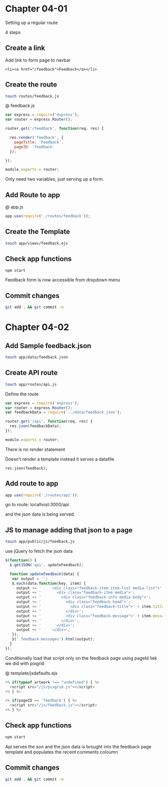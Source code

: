 # Chapter 04-01

Setting up  a regular route

4 steps

## Create a link

Add link to form page to navbar

```ejs
<li><a href="/feedback">Feedback</a></li>
```



## Create the route

```bash
touch routes/feedback.js
```

@ feedback.js

```javascript
var express = require('express');
var router = express.Router();

router.get('/feedback', function(req, res) {

  res.render('feedback', {
    pageTitle: 'Feedback',
    pageID: 'feedback'
  });

});

module.exports = router;

```

Only need two variables, just serving up a form.

## Add Route to app

@ app.js

```javascript
app.use(require('./routes/feedback'));
```



## Create the Template

```bash
touch app/views/feedback.ejs
```



## Check app functions

```bash
npm start
```

Feedback form is now accessible from dropdown menu

## Commit changes

```bash
git add . && git commit -m
```



# Chapter 04-02

## Add Sample feedback.json



```bash
touch app/data/feedback.json
```



## Create API route

```bash
touch app/routes/api.js
```

Define the route

```javascript
var express = require('express');
var router = express.Router();
var feedbackData = require('../data/feedback.json');

router.get('/api', function(req, res) {
  res.json(feedbackData);
});

module.exports = router;

```

There is no render statement

Doesn't render a template instead it serves a datafile

```res.json(feedback);```





## Add route to app

```javascript
app.use(require('./routes/api'));
```

go to route: localhost:3000/api

and the json data is being served.



## JS to manage adding that json to a page



```bash
touch app/public/js/feedback.js
```

use jQuery to fetch the json data

```javascript
$(function() {
  $.getJSON('api', updateFeedback);

  function updateFeedback(data) {
   var output = '';
   $.each(data,function(key, item) {
     output += '     <div class="feedback-item item-list media-list">';
     output += '       <div class="feedback-item media">';
     output += '         <div class="feedback-info media-body">';
     output += '           <div class="feedback-head">';
     output += '             <div class="feedback-title">' + item.title + '<small class="feedback-name label label-info"></small></div>';
     output += '           </div>';
     output += '           <div class="feedback-message">' + item.message + '</div>';
     output += '         </div>';
     output += '       </div>';
     output += '     </div>';
   });
   $('.feedback-messages').html(output);
  }
});

```



Conditionally load that script only on the feedback page using pageId liek we did with pixgrid

@ template/jsdefaults.ejs

```javascript
<% if(typeof artwork !== "undefined") { %>
  <script src="/js/pixgrid.js"></script>
<% } %>

<% if(pageID == 'feedback') { %>
  <script src="/js/feedback.js"></script>
<% } %>
```



## Check app functions

```bash
npm start
```

Api serves the son and the json data is brought into the feedback page template and populates the recent comments coloumn

## Commit changes

```bash
git add . && git commit -m
```



